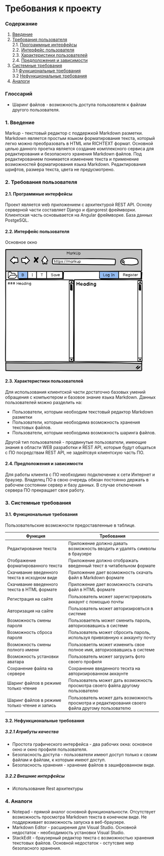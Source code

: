 # Требования к проекту
### Содержание
1. [Введение](#1)
2. [Требования пользователя](#2) <br>
  2.1. [Программные интерфейсы](#2.1) <br>
  2.2. [Интерфейс пользователя](#2.2) <br>
  2.3. [Характеристики пользователей](#2.3) <br>
  2.4. [Предположения и зависимости](#2.4) <br>
3. [Системные требования](#3) <br>
  3.1 [Функциональные требования](#3.1) <br>
  3.2 [Нефункциональные требования](#3.2) <br>
4. [Аналоги](#4) <br>

### Глоссарий
* Шаринг файлов - возможность доступа пользователя к файлам другого пользователя.

### 1. Введение <a name="1"></a>
Markup - текстовый редактор с поддержкой Markdown разметки. Markdown является простым языком форматирования текста, который легко можно преобразовать в HTML или RICHTEXT формат.
Основной целью данного проетка является создание комплексного сервиса для редактирования и безопасного хранения Markdown файлов.
Под редактированием понимается изменение текста и применение возможностей форматирования языка Markdown. 
Редактирования шрифтов, размера текста, цвета не предусмотрено.

### 2. Требования пользователя <a name="2"></a>
#### 2.1. Программные интерфейсы <a name="2.1"></a>
Проект является web приложением c архитектурой REST API. Основу серверной части составляет Django и djangorest фреймворки.
Клиентская часть основывается на Angular фреймворке. База данных PostgeSQL. 

#### 2.2. Интерфейс пользователя <a name="2.2"></a>

Основное окно 

![](mockups/main.png)

#### 2.3. Характеристики пользователей <a name="2.3"></a>
Для использования клиентской части достаточно базовых умений обращения с компьютером и базовое знание языка Markdown.
Данных пользователей можно разделить на:
* Пользователи, которым необходим текстовый редактор Markdown разметки
* Пользователи, которым необходима возможность хранения текстовых файлов.
* Пользователи, которым необходима возможность шаринга файлов.

Другой тип пользователей - продвинутые пользователи, имеющие знания в области WEB разработки и REST API, 
которые будут общаться  с ПО посредствам REST API, не задейтсвуя клиентскую часть ПО.

#### 2.4. Предположения и зависимости <a name="2.4"></a>
Для работы клиента с ПО необходимо подключение к сети Интернет и браузер. Владелец ПО в свою очередь обязан 
постоянно держать в рабочем состоянии сервер и  базу данных. В случае отключения сервера ПО прекращает свое работу.

### 3. Системные требования <a name="3"></a>
#### 3.1. Функциональные требования <a name="3.1"></a>
Пользовательские возможности предоставленные в таблице.

Функция | Требования
--- | ---
Редактирование текста | Приложение должно давать возможность вводить и удалять символы в браузере
Отображение форматированного текста | Приложение должно отображать введенный текст в читабельном формате
Скачивание введенного текста в исходном виде | Приложение дает возможность скачать файл в Markdown формате 
Скачивание введенного текста в HTML формате | Приложение дает возможность скачать файл в HTML формате
Регистрация на сайте | Пользователь может зарегистрировать аккаунт с помощью почты
Авторизация на сайте | Пользователь может авторизировться в системе
Возможность смены пароля | Пользоваетель может сменить пароль, авторизовавшись в системе
Возможность сброса пароля | Пользователь может сбросить пароль, используя привязвнную к аккаунту почту
Возможность смены полного имени | Пользоваетль может изменить свое полное имя, авторизовавшись в системе
Возможность установки аватара | Пользователь может загрузить фото своего профиля 
Сохранение файла на сервере | Сохранение введенного тескта на авторизированном аккаунте
Шаринг файлов в режиме только чтение | Пользователь может дать возможность просмотра своего файла другому пользователю
Шаринг файлов в режиме только чтение и запись | Пользователь может дать возможность просмотра и редактирования своего файла другому пользователю

#### 3.2. Нефункциональные требования <a name="3.2"></a>
##### 3.2.1 Атрибуты качества
* Простота графического интерфейса - два рабочих окна: основное окно и окно профиля пользователя.
* Безопасность доступа - пользователи имеют доступ только к своим файлам и файлам, к которым имеют доступ.
* Безопасность хранения - хранение файлов в зашифрованном виде.

##### 3.2.2 Внешние интерфейсы
* Использование Rest архитектуры
  
### 4. Аналоги <a name="4"></a>
* Notepad - прямой аналог основной функциональности. Отсутствует возможность просмотра Markdown текста 
в конечном виде. Не поддерживает возможность запуска в веб-браузере.
* Markdown Editor - расширения для Visual Studio. Основной недостаток - необходимость установки Visual Studio.
* StackEdit - браузерный редактор текста с возможностью хранения текстовых файлов. Основной недостаток - остутсвие мер безопасного хранения.